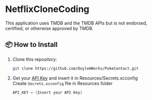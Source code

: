 # NetflixCloneCoding

This application uses TMDB and the TMDB APIs but is not endorsed, certified, or otherwise approved by TMDB.

## 📦 How to Install  
1. Clone this repository:  
   ```bash  
   git clone https://github.com/DoyleHWorks/PokeContact.git  
   ```  

2. Get your [API Key](https://www.themoviedb.org/settings/api) and insert it in Resources/Secrets.xcconfig
  <br> Create `Secrets.xcconfig` file in Resources folder
   ```swift
   API_KEY = {Insert your API Key}
   ```  
   
